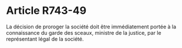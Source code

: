# Article R743-49

La décision de proroger la société doit être immédiatement portée à la connaissance du garde des sceaux, ministre de la justice, par le représentant légal de la société.